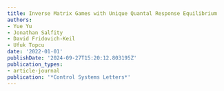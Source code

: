 ```yaml
---
title: Inverse Matrix Games with Unique Quantal Response Equilibrium
authors:
- Yue Yu
- Jonathan Salfity
- David Fridovich-Keil
- Ufuk Topcu
date: '2022-01-01'
publishDate: '2024-09-27T15:20:12.803195Z'
publication_types:
- article-journal
publication: '*Control Systems Letters*'
---
```


